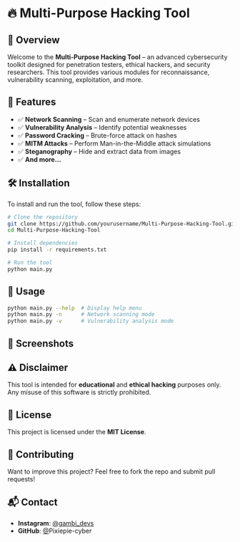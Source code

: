 # 🔥 Multi-Purpose Hacking Tool

## 📌 Overview

Welcome to the **Multi-Purpose Hacking Tool** – an advanced cybersecurity toolkit designed for penetration testers, ethical hackers, and security researchers. This tool provides various modules for reconnaissance, vulnerability scanning, exploitation, and more.

## 🚀 Features

- ✅ **Network Scanning** – Scan and enumerate network devices
- ✅ **Vulnerability Analysis** – Identify potential weaknesses
- ✅ **Password Cracking** – Brute-force attack on hashes
- ✅ **MITM Attacks** – Perform Man-in-the-Middle attack simulations
- ✅ **Steganography** – Hide and extract data from images
- ✅ **And more…**

## 🛠️ Installation

To install and run the tool, follow these steps:

```bash
# Clone the repository
git clone https://github.com/yourusername/Multi-Purpose-Hacking-Tool.git
cd Multi-Purpose-Hacking-Tool

# Install dependencies
pip install -r requirements.txt

# Run the tool
python main.py
```

## 🎯 Usage

```bash
python main.py --help  # Display help menu
python main.py -n      # Network scanning mode
python main.py -v      # Vulnerability analysis mode
```

## 📸 Screenshots



## ⚠️ Disclaimer

This tool is intended for **educational** and **ethical hacking** purposes only. Any misuse of this software is strictly prohibited.

## 📜 License

This project is licensed under the **MIT License**.

## 🤝 Contributing

Want to improve this project? Feel free to fork the repo and submit pull requests!

## 📬 Contact

- **Instagram**: [@gambi\_devs](https://www.instagram.com/gambi_devs)
- **GitHub**: [@](https://github.com/yourusername)Pixiepie-cyber 

